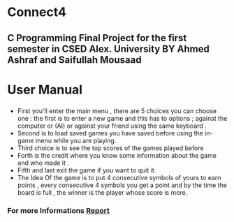 # Connect4
## C Programming Final Project for the first semester in CSED Alex. University BY Ahmed Ashraf and Saifullah Mousaad


# User Manual
### 
- First you’ll enter the main menu , there are 5 choices you can choose one : the first is to enter a new game and this has to options ; against the computer or (AI) or against your friend using the same keyboard .
- Second is to load saved games you have saved before using the in-game menu while you are playing.
- Third choice is to see the top scores of the games played before
- Forth is the credit where you know some information about the game and who made it .
- Fifth and last exit the game if you want to quit it.
- The Idea Of the game is to put 4 consecutive symbols of yours to earn points , every consecutive 4 symbols you get a point and by the time the board is full , the winner is the player whose score is more.
### For more Informations [Report](https://github.com/Saifullah-1/Connect4/blob/C4/ConnectFour.pdf)
